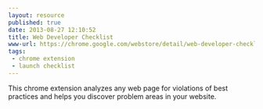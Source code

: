 ```yaml
---
layout: resource
published: true
date: 2013-08-27 12:10:52
title: Web Developer Checklist
www-url: https://chrome.google.com/webstore/detail/web-developer-checklist/iahamcpedabephpcgkeikbclmaljebjp
tags: 
 - chrome extension
 - launch checklist
---
```


This chrome extension analyzes any web page for violations of best practices and helps you discover problem areas in your website.
